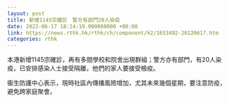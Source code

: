 ```yaml
---
layout: post
title: 新增1145宗確診　警方有部門20人染疫
date: 2022-06-17 18:14:19.000000000 +08:00
link: https://news.rthk.hk/rthk/ch/component/k2/1653492-20220617.htm
categories: rthk
---
```


本港新增1145宗確診，再有多間學校和院舍出現群組；警方亦有部門，有20人染疫，已安排感染人士接受隔離，他們的家人要接受檢疫。

衞生防護中心表示，現時社區內傳播風險增加，尤其未來幾個星期，要注意防疫，避免跨家庭聚會。
